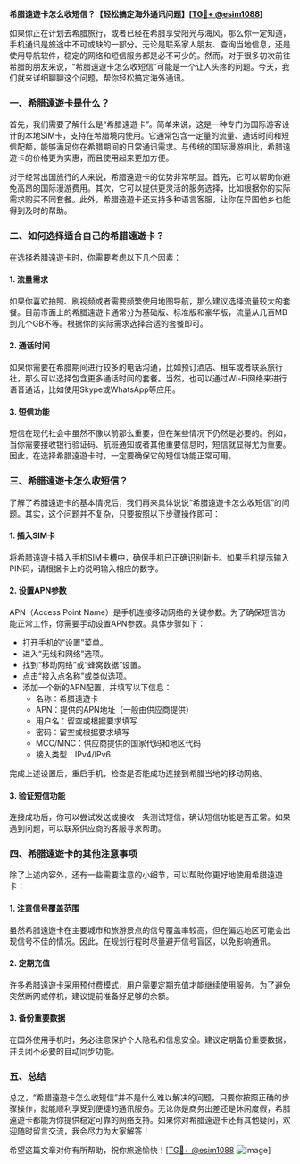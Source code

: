 **希腊遠遊卡怎么收短信？【轻松搞定海外通讯问题】[[TG💪+ @esim1088](https://t.me/s/esim1088)]**

如果你正在计划去希腊旅行，或者已经在希腊享受阳光与海风，那么你一定知道，手机通讯是旅途中不可或缺的一部分。无论是联系家人朋友、查询当地信息，还是使用导航软件，稳定的网络和短信服务都是必不可少的。然而，对于很多初次前往希腊的朋友来说，“希腊遠遊卡怎么收短信”可能是一个让人头疼的问题。今天，我们就来详细聊聊这个问题，帮你轻松搞定海外通讯。

### 一、希腊遠遊卡是什么？

首先，我们需要了解什么是“希腊遠遊卡”。简单来说，这是一种专门为国际游客设计的本地SIM卡，支持在希腊境内使用。它通常包含一定量的流量、通话时间和短信配额，能够满足你在希腊期间的日常通讯需求。与传统的国际漫游相比，希腊遠遊卡的价格更为实惠，而且使用起来更加方便。

对于经常出国旅行的人来说，希腊遠遊卡的优势非常明显。首先，它可以帮助你避免高昂的国际漫游费用。其次，它可以提供更灵活的服务选择，比如根据你的实际需求购买不同套餐。此外，希腊遠遊卡还支持多种语言客服，让你在异国他乡也能得到及时的帮助。

### 二、如何选择适合自己的希腊遠遊卡？

在选择希腊遠遊卡时，你需要考虑以下几个因素：

#### 1. 流量需求
如果你喜欢拍照、刷视频或者需要频繁使用地图导航，那么建议选择流量较大的套餐。目前市面上的希腊遠遊卡通常分为基础版、标准版和豪华版，流量从几百MB到几个GB不等。根据你的实际需求选择合适的套餐即可。

#### 2. 通话时间
如果你需要在希腊期间进行较多的电话沟通，比如预订酒店、租车或者联系旅行社，那么可以选择包含更多通话时间的套餐。当然，也可以通过Wi-Fi网络来进行语音通话，比如使用Skype或WhatsApp等应用。

#### 3. 短信功能
短信在现代社会中虽然不像以前那么重要，但在某些情况下仍然是必要的。例如，当你需要接收银行验证码、航班通知或者其他重要信息时，短信就显得尤为重要。因此，在选择希腊遠遊卡时，一定要确保它的短信功能正常可用。

### 三、希腊遠遊卡怎么收短信？

了解了希腊遠遊卡的基本情况后，我们再来具体说说“希腊遠遊卡怎么收短信”的问题。其实，这个问题并不复杂，只要按照以下步骤操作即可：

#### 1. 插入SIM卡
将希腊遠遊卡插入手机SIM卡槽中，确保手机已正确识别新卡。如果手机提示输入PIN码，请根据卡上的说明输入相应的数字。

#### 2. 设置APN参数
APN（Access Point Name）是手机连接移动网络的关键参数。为了确保短信功能正常工作，你需要手动设置APN参数。具体步骤如下：
- 打开手机的“设置”菜单。
- 进入“无线和网络”选项。
- 找到“移动网络”或“蜂窝数据”设置。
- 点击“接入点名称”或类似选项。
- 添加一个新的APN配置，并填写以下信息：
  - 名称：希腊遠遊卡
  - APN：提供的APN地址（一般由供应商提供）
  - 用户名：留空或根据要求填写
  - 密码：留空或根据要求填写
  - MCC/MNC：供应商提供的国家代码和地区代码
  - 接入类型：IPv4/IPv6

完成上述设置后，重启手机，检查是否能成功连接到希腊当地的移动网络。

#### 3. 验证短信功能
连接成功后，你可以尝试发送或接收一条测试短信，确认短信功能是否正常。如果遇到问题，可以联系供应商的客服寻求帮助。

### 四、希腊遠遊卡的其他注意事项

除了上述内容外，还有一些需要注意的小细节，可以帮助你更好地使用希腊遠遊卡：

#### 1. 注意信号覆盖范围
虽然希腊遠遊卡在主要城市和旅游景点的信号覆盖率较高，但在偏远地区可能会出现信号不佳的情况。因此，在规划行程时尽量避开信号盲区，以免影响通讯。

#### 2. 定期充值
许多希腊遠遊卡采用预付费模式，用户需要定期充值才能继续使用服务。为了避免突然断网或停机，建议提前准备好足够的余额。

#### 3. 备份重要数据
在国外使用手机时，务必注意保护个人隐私和信息安全。建议定期备份重要数据，并关闭不必要的自动同步功能。

### 五、总结

总之，“希腊遠遊卡怎么收短信”并不是什么难以解决的问题，只要你按照正确的步骤操作，就能顺利享受到便捷的通讯服务。无论你是商务出差还是休闲度假，希腊遠遊卡都能为你提供稳定可靠的网络支持。如果你对希腊遠遊卡还有其他疑问，欢迎随时留言交流，我会尽力为大家解答！

希望这篇文章对你有所帮助，祝你旅途愉快！[[TG💪+ @esim1088](https://t.me/s/esim1088) ![Image](https://i.postimg.cc/4NQfJmqS/Snipaste-2025-05-13-00-14-12.png)]